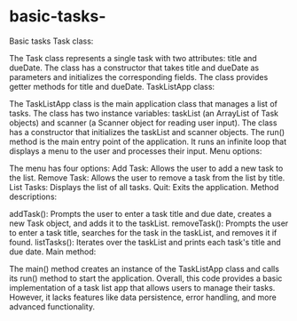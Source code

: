 # basic-tasks-
Basic tasks
Task class:

The Task class represents a single task with two attributes: title and dueDate.
The class has a constructor that takes title and dueDate as parameters and initializes the corresponding fields.
The class provides getter methods for title and dueDate.
TaskListApp class:

The TaskListApp class is the main application class that manages a list of tasks.
The class has two instance variables: taskList (an ArrayList of Task objects) and scanner (a Scanner object for reading user input).
The class has a constructor that initializes the taskList and scanner objects.
The run() method is the main entry point of the application. It runs an infinite loop that displays a menu to the user and processes their input.
Menu options:

The menu has four options:
Add Task: Allows the user to add a new task to the list.
Remove Task: Allows the user to remove a task from the list by title.
List Tasks: Displays the list of all tasks.
Quit: Exits the application.
Method descriptions:

addTask(): Prompts the user to enter a task title and due date, creates a new Task object, and adds it to the taskList.
removeTask(): Prompts the user to enter a task title, searches for the task in the taskList, and removes it if found.
listTasks(): Iterates over the taskList and prints each task's title and due date.
Main method:

The main() method creates an instance of the TaskListApp class and calls its run() method to start the application.
Overall, this code provides a basic implementation of a task list app that allows users to manage their tasks. However, it lacks features like data persistence, error handling, and more advanced functionality.
